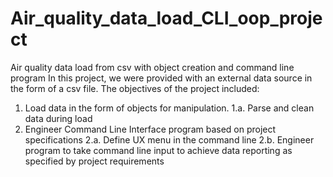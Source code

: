 # Air_quality_data_load_CLI_oop_project
Air quality data load from csv with object creation and command line program
In this project, we were provided with an external data source in the form of a csv file.
The objectives of the project included: 
1. Load data in the form of objects for manipulation.
   1.a. Parse and clean data during load
2. Engineer Command Line Interface program based on project specifications
   2.a. Define UX menu in the command line
   2.b. Engineer program to take command line input to achieve data reporting as specified by project requirements
 
